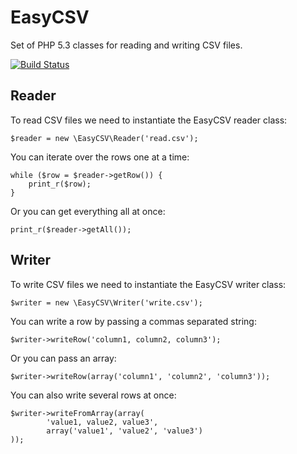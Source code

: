 # EasyCSV

Set of PHP 5.3 classes for reading and writing CSV files.

[![Build Status](https://secure.travis-ci.org/chentepixtol/EasyCSV.png?branch=master)](http://travis-ci.org/chentepixtol/EasyCSV)

## Reader

To read CSV files we need to instantiate the EasyCSV reader class:

    $reader = new \EasyCSV\Reader('read.csv');

You can iterate over the rows one at a time:

    while ($row = $reader->getRow()) {
        print_r($row);
    }

Or you can get everything all at once:

    print_r($reader->getAll());

## Writer

To write CSV files we need to instantiate the EasyCSV writer class:

    $writer = new \EasyCSV\Writer('write.csv');

You can write a row by passing a commas separated string:

    $writer->writeRow('column1, column2, column3');

Or you can pass an array:

    $writer->writeRow(array('column1', 'column2', 'column3'));

You can also write several rows at once:

    $writer->writeFromArray(array(
            'value1, value2, value3',
            array('value1', 'value2', 'value3')
    ));
